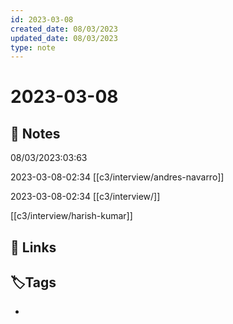 ```yaml
---
id: 2023-03-08
created_date: 08/03/2023
updated_date: 08/03/2023
type: note
---
```


#  2023-03-08

## 📝 Notes

08/03/2023:03:63

2023-03-08-02:34
[[c3/interview/andres-navarro]] 

2023-03-08-02:34
[[c3/interview/]]

[[c3/interview/harish-kumar]] 

## 🔗 Links

## **🏷️Tags**

- 

